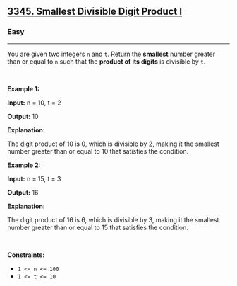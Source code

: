 <h2><a href="https://leetcode.com/problems/smallest-divisible-digit-product-i/">3345. Smallest Divisible Digit Product I</a></h2><h3>Easy</h3><hr><div><p>You are given two integers <code>n</code> and <code>t</code>. Return the <strong>smallest</strong> number greater than or equal to <code>n</code> such that the <strong>product of its digits</strong> is divisible by <code>t</code>.</p>

<p>&nbsp;</p>
<p><strong class="example">Example 1:</strong></p>

<div class="example-block">
<p><strong>Input:</strong> <span class="example-io">n = 10, t = 2</span></p>

<p><strong>Output:</strong> <span class="example-io">10</span></p>

<p><strong>Explanation:</strong></p>

<p>The digit product of 10 is 0, which is divisible by 2, making it the smallest number greater than or equal to 10 that satisfies the condition.</p>
</div>

<p><strong class="example">Example 2:</strong></p>

<div class="example-block">
<p><strong>Input:</strong> <span class="example-io">n = 15, t = 3</span></p>

<p><strong>Output:</strong> <span class="example-io">16</span></p>

<p><strong>Explanation:</strong></p>

<p>The digit product of 16 is 6, which is divisible by 3, making it the smallest number greater than or equal to 15 that satisfies the condition.</p>
</div>

<p>&nbsp;</p>
<p><strong>Constraints:</strong></p>

<ul>
	<li><code>1 &lt;= n &lt;= 100</code></li>
	<li><code>1 &lt;= t &lt;= 10</code></li>
</ul>
</div>